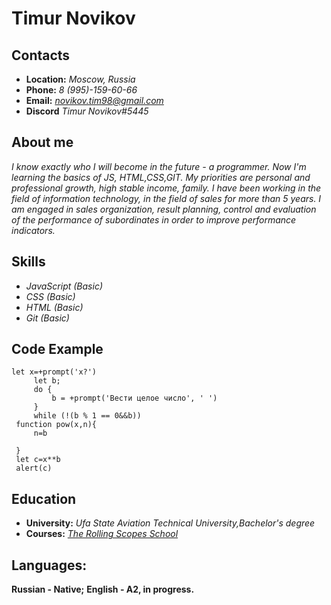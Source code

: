 

# **Timur Novikov**

## **Contacts**
- **Location:** *Moscow, Russia*
- **Phone:** *8 (995)-159-60-66*
- **Email:** *novikov.tim98@gmail.com*
- **Discord** *Timur Novikov#5445*

## **About me**
*I know exactly who I will become in the future - a programmer. Now I'm learning the basics of JS, HTML,CSS,GIT. My priorities are personal and professional growth, high stable income, family. I have been working in the field of information technology, in the field of sales for more than 5 years. I am engaged in sales organization, result planning, control and evaluation of the performance of subordinates in order to improve performance indicators.*

## **Skills**
- *JavaScript (Basic)*
- *CSS (Basic)*
- *HTML (Basic)*
- *Git (Basic)*

## **Code Example**
```
let x=+prompt('x?')
     let b;
     do {
         b = +prompt('Вести целое число', ' ')
     }
     while (!(b % 1 == 0&&b))
 function pow(x,n){
     n=b

 }
 let c=x**b
 alert(c)
```

## **Education**
- **University:** *Ufa State Aviation Technical University,Bachelor's degree*
- **Courses:** *[The Rolling Scopes School](https://rs.school/)*

## **Languages:**
**Russian - Native;**
**English - A2, in progress.**

